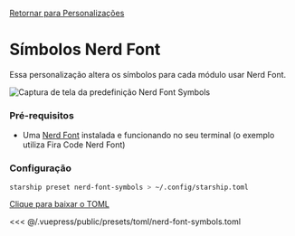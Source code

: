 [Retornar para Personalizações](./README.md#nerd-font-symbols)

# Símbolos Nerd Font

Essa personalização altera os símbolos para cada módulo usar Nerd Font.

![Captura de tela da predefinição Nerd Font Symbols](/presets/img/nerd-font-symbols.png)

### Pré-requisitos

- Uma [Nerd Font](https://www.nerdfonts.com/) instalada e funcionando no seu terminal (o exemplo utiliza Fira Code Nerd Font)

### Configuração

```sh
starship preset nerd-font-symbols > ~/.config/starship.toml
```

[Clique para baixar o TOML](/presets/toml/nerd-font-symbols.toml)

<<< @/.vuepress/public/presets/toml/nerd-font-symbols.toml
